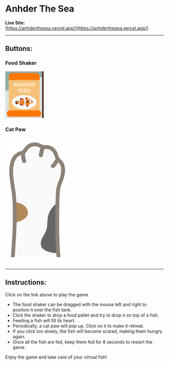 # Anhder The Sea

**Live Site:**  
[https://anhderthesea.vercel.app/](https://anhderthesea.vercel.app/)

---

## Buttons:

### Food Shaker  
![Food Shaker](public/feeder.png)

### Cat Paw  
![Cat Paw](public/paw.png) 

---

## Instructions:

Click on the link above to play the game.

- The food shaker can be dragged with the mouse left and right to position it over the fish tank.
- Click the shaker to drop a food pellet and try to drop it on top of a fish.
- Feeding a fish will fill its heart.
- Periodically, a cat paw will pop up. Click on it to make it retreat.
- If you click too slowly, the fish will become scared, making them hungry again.
- Once all the fish are fed, keep them fed for 8 seconds to restart the game.

Enjoy the game and take care of your virtual fish!
